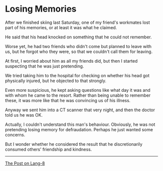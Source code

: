 # Losing Memories

After we finished skiing last Saturday, one of my friend's workmates lost part of his memories, or at least it was what he claimed. 

He said that his head knocked on something that he could not remember. 

Worse yet, he had two friends who didn't come but planned to leave with us, but he forgot who they were, so that we couldn't call them for leaving.

At first, I worried about him as all my friends did, but then I started suspecting that he was just pretending.

We tried taking him to the hospital for checking on whether his head got physically injured, but he objected to that strongly.

Even more suspicious, he kept asking questions like what day it was and with whom he came to the resort. Rather than being unable to remember these, it was more like that he was convincing us of his illness.

Anyway we sent him into a CT scanner that very night, and then the doctor told us he was OK.

Actually, I couldn't understand this man's behaviour. Obviously, he was not pretending losing memory for defraudation. Perhaps he just wanted some concerns. 

But I wonder whether he considered the result that he discretionarily consumed others' friendship and kindness.

---

[The Post on Lang-8](http://lang-8.com/1358180/journals/50158960581483958386127858192482568224)
